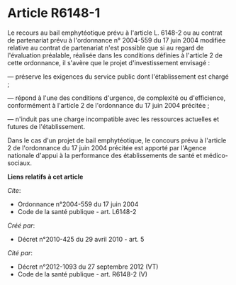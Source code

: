 # Article R6148-1

Le recours au bail emphytéotique prévu à l'article L. 6148-2 ou au contrat de partenariat prévu à l'ordonnance n° 2004-559 du
17 juin 2004 modifiée relative au contrat de partenariat n'est possible que si au regard de l'évaluation préalable, réalisée
dans les conditions définies à l'article 2 de cette ordonnance, il s'avère que le projet d'investissement envisagé : 

― préserve les exigences du service public dont l'établissement est chargé ; 

― répond à l'une des conditions d'urgence, de complexité ou d'efficience, conformément à l'article 2 de l'ordonnance du 17
juin 2004 précitée ; 

― n'induit pas une charge incompatible avec les ressources actuelles et futures de l'établissement. 

Dans le cas d'un projet de bail emphytéotique, le concours prévu à l'article 2 de l'ordonnance du 17 juin 2004 précitée est
apporté par l'Agence nationale d'appui à la performance des établissements de santé et médico-sociaux.

**Liens relatifs à cet article**

_Cite_:

  - Ordonnance n°2004-559 du 17 juin 2004
  - Code de la santé publique - art. L6148-2

_Créé par_:

  - Décret n°2010-425 du 29 avril 2010 - art. 5

_Cité par_:

  - Décret n°2012-1093 du 27 septembre 2012 (VT)
  - Code de la santé publique - art. R6148-2 (V)
